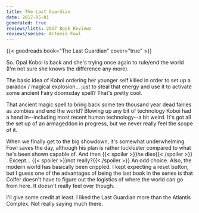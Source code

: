 ```yaml
---
title: The Last Guardian
date: 2017-05-01
generated: true
reviews/lists: 2017 Book Reviews
reviews/series: Artemis Fowl
---
```

{{< goodreads book="The Last Guardian" cover="true" >}}

So. Opal Koboi is back and she's trying once again to rule/end the world (I'm not sure she knows the difference any more).  

The basic idea of Koboi ordering her younger self killed in order to set up a paradox / magical explosion... just to steal that energy and use it to activate some ancient Fairy doomsday spell? That's pretty cool.  

<!--more-->

That ancient magic spell to bring back some ten thousand year dead fairies as zombies and end the world? Blowing up any bit of technology Koboi had a hand in--including most recent human technology--a bit weird. It's got all the set up of an armageddon in progress, but we never really feel the scope of it.  

When we finally get to the big showdown, it's somewhat underwhelming. Fowl saves the day, although his plan is rather luckluster compared to what he's been shown capable of. And then  {{< spoiler >}}he dies{{< /spoiler >}} . Except...  {{< spoiler >}}not really?{{< /spoiler >}}  An odd choice. Also, the modern world has basically been crippled. I kept expecting a reset button, but I guess one of the advantages of being the last book in the series is that Colfer doesn't have to figure out the logistics of where the world can go from here. It doesn't really feel over though.  

I'll give some credit at least. I liked the Last Guardian more than the Atlantis Complex. Not really saying much there.  


